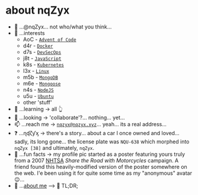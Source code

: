 # about nqZyx

- 👋 ...@nqZyx... not who/what you think...
- 👀 ...interests 
  - AoC - [`Advent of Code`](https://adventofcode.com)
  - d4r - [`Docker`](https://docker.com)
  - d7s - [`DevSecOps`](https://www.devsecops.org)
  - j8t - [`JavaScript`](https://developer.mozilla.org/en-US/docs/Web/JavaScript)
  - k8s - [`Kubernetes`](https://kubernetes.io)
  - l3x - [`Linux`](https://www.linux.org)
  - m5b - [`MongoDB`](https://www.mongodb.com)
  - m6e - [`Mongoose`](https://mongoosejs.com/)
  - n4s - [`NodeJS`](https://nodejs.org)
  - u5u - [`Ubuntu`](https://ubuntu.com)
  - other 'stuff'
- 🌱 ...learning -> all 👆 
- 💞️ ...looking -> 'collaborate'?... nothing... yet...
- 📫 ...reach me -> [`nqzyx@nqzyx.xyz`](mailto:nqzyx@nqzyx.xyz)... yeah... its a real address...
- ❓ ...ɳʠζƴᶍ -> there's a story... about a car I once owned and loved... sadly, its long gone... the license plate was `NQU-638` which morphed into `nqZyx [38]` and ultimately, `nqZyx`.
- 🤣 ...fun facts -> my profile pic started as a poster featuring yours truly from a 2007 [NHTSA](https://nhtsa.gov) *Share the Road with Motorcycles* campaign. A friend found this heavily-modified version of the poster somewhere on the web. I'e been using it for quite some time as my "anonymous" avatar 😉...
- 📖 ...[about me](ABOUTME.md) --> 🚫 TL;DR;
<!---
nqzyx/nqzyx is a ✨ special ✨ repository because its `README.md` (this file) appears on your GitHub profile.
You can click the Preview link to take a look at your changes.
--->
